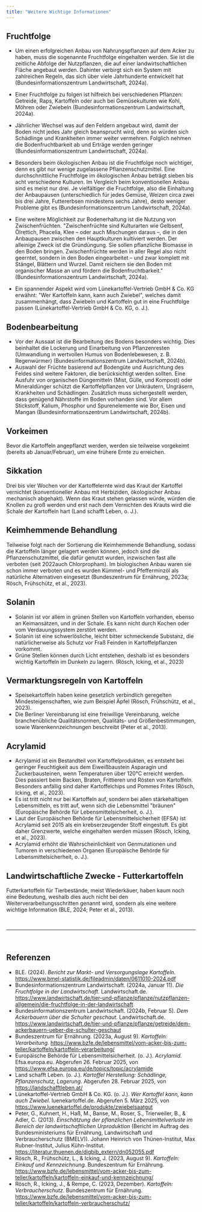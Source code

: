 ```yaml
---
title: "Weitere Wichtige Informationen"
---
```


## Fruchtfolge

- Um einen erfolgreichen Anbau von Nahrungspflanzen auf dem Acker zu haben, muss die sogenannte Fruchtfolge eingehalten werden. Sie ist die zeitliche Abfolge der Nutzpflanzen, die auf einer landwirtschaftlichen Fläche angebaut werden. Dahinter verbirgt sich ein System mit zahlreichen Regeln, das sich über viele Jahrhunderte entwickelt hat (Bundesinformationszentrum Landwirtschaft, 2024a).
- Einer Fruchtfolge zu folgen ist hilfreich bei verschiedenen Pflanzen: Getreide, Raps, Kartoffeln oder auch bei Gemüsekulturen wie Kohl, Möhren oder Zwiebeln (Bundesinformationszentrum Landwirtschaft, 2024a).
- Jährlicher Wechsel was auf den Feldern angebaut wird, damit der Boden nicht jedes Jahr gleich beansprucht wird, denn so würden sich Schädlinge und Krankheiten immer weiter vermehren. Folglich nehmen die Bodenfruchtbarkeit ab und Erträge werden geringer (Bundesinformationszentrum Landwirtschaft, 2024a).
- Besonders beim ökologischen Anbau ist die Fruchtfolge noch wichtiger, denn es gibt nur wenige zugelassene Pflanzenschutzmittel. Eine durchschnittliche Fruchtfolge im ökologischen Anbau beträgt sieben bis acht verschiedene Kulturen. Im Vergleich beim konventionellen Anbau sind es meist nur drei. Je vielfältiger die Fruchtfolge, also die Einhaltung der Anbaupausen (unterschiedlich für jedes Gemüse, Weizen circa zwei bis drei Jahre, Futtererbsen mindestens sechs Jahre), desto weniger Probleme gibt es (Bundesinformationszentrum Landwirtschaft, 2024a). 
- Eine weitere Möglichkeit zur Bodenerhaltung ist die Nutzung von Zwischenfrüchten. "Zwischenfrüchte sind Kulturarten wie Gelbsenf, Ölrettich, Phacelia, Klee – oder auch Mischungen daraus –, die in den Anbaupausen zwischen den Hauptkulturen kultiviert werden. Der alleinige Zweck ist die Gründüngung. Sie sollen pflanzliche Biomasse in den Boden bringen. Zwischenfrüchte werden in aller Regel also nicht geerntet, sondern in den Boden eingearbeitet – und zwar komplett mit Stängel, Blättern und Wurzel. Damit reichern sie den Boden mit organischer Masse an und fördern die Bodenfruchtbarkeit." (Bundesinformationszentrum Landwirtschaft, 2024a).

- Ein spannender Aspekt wird vom Lünekartoffel-Vertrieb GmbH & Co. KG erwähnt: "Wer Kartoffeln kann, kann auch Zwiebel", welches damit zusammenhängt, dass Zwiebeln und Kartoffeln gut in eine Fruchtfolge passen (Lünekartoffel-Vertrieb GmbH & Co. KG, o. J.).


## Bodenbearbeitung

- Vor der Aussaat ist die Bearbeitung des Bodens besonders wichtig. Dies beinhaltet die Lockerung und Einarbeitung von Pflanzenresten (Umwandlung in wertvollen Humus von Bodenlebewesen, z. B. Regenwürmer) (Bundesinformationszentrum Landwirtschaft, 2024b).
- Auswahl der Früchte basierend auf Bodengüte und Ausrichtung des Feldes sind weitere Faktoren, die berücksichtigt werden sollten. Eine Ausfuhr von organischen Düngemitteln (Mist, Gülle, und Kompost) oder Mineraldünger schützt die Kartoffelpflanzen vor Unkräutern, Ungräsern, Krankheiten und Schädlingen. Zusätzlich muss sichergestellt werden, dass genügend Nährstoffe im Boden vorhanden sind. Vor allem Stickstoff, Kalium, Phosphor und Spurenelemente wie Bor, Eisen und Mangan (Bundesinformationszentrum Landwirtschaft, 2024b).


## Vorkeimen
Bevor die Kartoffeln angepflanzt werden, werden sie teilweise vorgekeimt (bereits ab Januar/Februar), um eine frühere Ernte zu erreichen.


## Sikkation
Drei bis vier Wochen vor der Kartoffelernte wird das Kraut der Kartoffel vernichtet (konventioneller Anbau mit Herbiziden, ökologischer Anbau mechanisch abgehakt). Wenn das Kraut stehen gelassen würde, würden die Knollen zu groß werden und erst nach dem Vernichten des Krauts wird die Schale der Kartoffeln hart (Land schafft Leben, o. J.).


## Keimhemmende Behandlung
Teilweise folgt nach der Sortierung die Keimhemmende Behandlung, sodass die Kartoffeln länger gelagert werden können, jedoch sind die Pflanzenschutzmittel, die dafür genutzt wurden, inzwischen fast alle verboten (seit 2022auch Chlorpropham). Im biologischen Anbau waren sie schon immer verboten und es wurden Kümmel- und Pfefferminzöl als natürliche Alternativen eingesetzt (Bundeszentrum für Ernährung, 2023a; Rösch, Frühschütz, et al., 2023).


## Solanin
- Solanin ist vor allem in grünen Stellen von Kartoffeln vorhanden, ebenso an Keimansätzen, und in der Schale. Es kann nicht durch Kochen oder vom Verdauungssystem zerstört werden. 
- Solanin ist eine schwerlösliche, leicht bitter schmeckende Substanz, die natürlicherweise als Schutz vor Fraß Feinden in Kartoffelpflanzen vorkommt. 
- Grüne Stellen können durch Licht entstehen, deshalb ist es besonders wichtig Kartoffeln im Dunkeln zu lagern. 
(Rösch, Icking, et al., 2023)


## Vermarktungsregeln von Kartoffeln
- Speisekartoffeln haben keine gesetzlich verbindlich geregelten Mindesteigenschaften, wie zum Beispiel Äpfel (Rösch, Frühschütz, et al., 2023).
- Die Berliner Vereinbarung ist eine freiwillige Vereinbarung, welche branchenübliche Qualitätsnormen, Qualitäts- und Größenbestimmungen, sowie Warenkennzeichnungen beschreibt (Peter et al., 2013).


## Acrylamid
- Acrylamid ist ein Bestandteil von Kartoffelprodukten, es entsteht bei geringer Feuchtigkeit aus dem Eiweißbaustein Asparagin und Zuckerbausteinen, wenn Temperaturen über 120°C erreicht werden. Dies passiert beim Backen, Braten, Frittieren und Rösten von Kartoffeln. Besonders anfällig sind daher Kartoffelchips und Pommes Frites (Rösch, Icking, et al., 2023). 
- Es ist tritt nicht nur bei Kartoffeln auf, sondern bei allen stärkehaltigen Lebensmitteln, es tritt auf, wenn sich die Lebensmittel "bräunen" (Europäische Behörde für Lebensmittelsicherheit, o. J.).
- Laut der Europäischen Behörde für Lebensmittelsicherheit (EFSA) ist Acrylamid seit 2015 als ein krebserzeugender Stoff eingestuft. Es gibt daher Grenzwerte, welche eingehalten werden müssen (Rösch, Icking, et al., 2023).
- Acrylamid erhöht die Wahrscheinlichkeit von Genmutationen und Tumoren in verschiedenen Organen (Europäische Behörde für Lebensmittelsicherheit, o. J.). 


## Landwirtschaftliche Zwecke - Futterkartoffeln
Futterkartoffeln für Tierbestände, meist Wiederkäuer, haben kaum noch eine Bedeutung, weshalb dies auch nicht bei den Weiterverarbeitungsschritten genannt wird, sondern als eine weitere wichtige Information (BLE, 2024; Peter et al., 2013).


<br>

---

<br> 

## Referenzen
- BLE. (2024). *Bericht zur Markt- und Versorgungslage Kartoffeln.* <https://www.bmel-statistik.de/fileadmin/daten/0611010-2024.pdf>
- Bundesinformationszentrum Landwirtschaft. (2024a, Januar 11). *Die Fruchtfolge in der Landwirtschaft.* Landwirtschaft.de. <https://www.landwirtschaft.de/tier-und-pflanze/pflanze/nutzpflanzen-allgemein/die-fruchtfolge-in-der-landwirtschaft>
- Bundesinformationszentrum Landwirtschaft. (2024b, Februar 5). *Dem Ackerbauern über die Schulter geschaut.* Landwirtschaft.de. <https://www.landwirtschaft.de/tier-und-pflanze/pflanze/getreide/dem-ackerbauern-ueber-die-schulter-geschaut>
- Bundeszentrum für Ernährung. (2023a, August 9). *Kartoffeln: Verarbeitung.* <https://www.bzfe.de/lebensmittel/vom-acker-bis-zum-teller/kartoffeln/kartoffeln-verarbeitung/>
- Europäische Behörde für Lebensmittelsicherheit. (o. J.). *Acrylamid.* Efsa.europa.eu. Abgerufen 26. Februar 2025, von <https://www.efsa.europa.eu/de/topics/topic/acrylamide>
- Land schafft Leben. (o. J.). *Kartoffel Herstellung: Schädlinge, Pflanzenschutz, Lagerung.* Abgerufen 28. Februar 2025, von <https://landschafftleben.at/>
- Lünekartoffel-Vertrieb GmbH & Co. KG. (o. J.). *Wer Kartoffel kann, kann auch Zwiebel.* luenekartoffel.de. Abgerufen 5. März 2025, von <https://www.luenekartoffel.de/produkte/zwiebelsaatgut>
- Peter, G., Kuhnert, H., Haß, M., Banse, M., Roser, S., Trierweiler, B., & Adler, C. (2013). *Einschätzung der pflanzlichen Lebensmittelverluste im Bereich der landwirtschaftlichen Urproduktion* (Bericht im Auftrag des Bundesministeriums für Ernährung, Landwirtschaft und Verbraucherschutz (BMELV)). Johann Heinrich von Thünen-Institut, Max Rubner-Institut, Julius Kühn-Institut. <https://literatur.thuenen.de/digbib_extern/dn052055.pdf>
- Rösch, R., Frühschütz, L., & Icking, J. (2023, August 9). *Kartoffeln: Einkauf und Kennzeichnung.* Bundeszentrum für Ernährung. <https://www.bzfe.de/lebensmittel/vom-acker-bis-zum-teller/kartoffeln/kartoffeln-einkauf-und-kennzeichnung/>
- Rösch, R., Icking, J., & Rempe, C. (2023, Dezember). *Kartoffeln: Verbraucherschutz.* Bundeszentrum für Ernährung. <https://www.bzfe.de/lebensmittel/vom-acker-bis-zum-teller/kartoffeln/kartoffeln-verbraucherschutz/>


